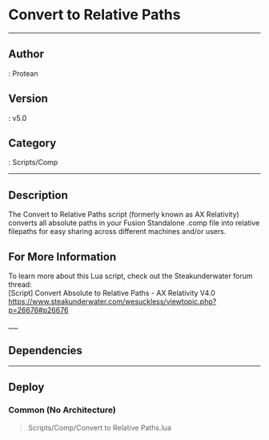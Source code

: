 # Convert to Relative Paths
___

## Author
 : Protean

## Version
 : v5.0

## Category
 : Scripts/Comp
___

## Description
<p>The Convert to Relative Paths script (formerly known as AX Relativity) converts all absolute paths in your Fusion Standalone .comp file into relative filepaths for easy sharing across different machines and/or users.</p>

<h2>For More Information</h2>

<p>To learn more about this Lua script, check out the Steakunderwater forum thread:<br>
&#91;Script&#93; Convert Absolute to Relative Paths - AX Relativity V4.0<br>
<a href="https://www.steakunderwater.com/wesuckless/viewtopic.php?p=26676#p26676">https://www.steakunderwater.com/wesuckless/viewtopic.php?p=26676#p26676</a></p>___

## Dependencies


___

## Deploy

### Common (No Architecture)

> Scripts/Comp/Convert to Relative Paths.lua  
